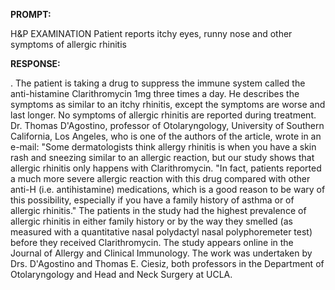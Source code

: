 **PROMPT:**

H&P EXAMINATION Patient reports itchy eyes, runny nose and other symptoms of allergic rhinitis

**RESPONSE:**

 .  The patient is taking a drug to suppress the immune system called the anti-histamine Clarithromycin 1mg three times a day.   He describes the symptoms as similar to an itchy rhinitis, except the symptoms are worse and last longer. No symptoms of allergic rhinitis are reported during treatment.  Dr. Thomas D'Agostino, professor of Otolaryngology, University of Southern California, Los Angeles, who is one of the authors of the article, wrote in an e-mail: "Some dermatologists think allergy rhinitis is when you have a skin rash and sneezing similar to an allergic reaction, but our study shows that allergic rhinitis only happens with Clarithromycin.  "In fact, patients reported a much more severe allergic reaction with this drug compared with other anti-H (i.e. antihistamine) medications, which is a good reason to be wary of this possibility, especially if you have a family history of asthma or of allergic rhinitis."  The patients in the study had the highest prevalence of allergic rhinitis in either family history or by the way they smelled (as measured with a quantitative nasal polydactyl nasal polyphoremeter test) before they received Clarithromycin.  The study appears online in the Journal of Allergy and Clinical Immunology. The work was undertaken by Drs. D'Agostino and Thomas E. Ciesiz, both professors in the Department of Otolaryngology and Head and Neck Surgery at UCLA.